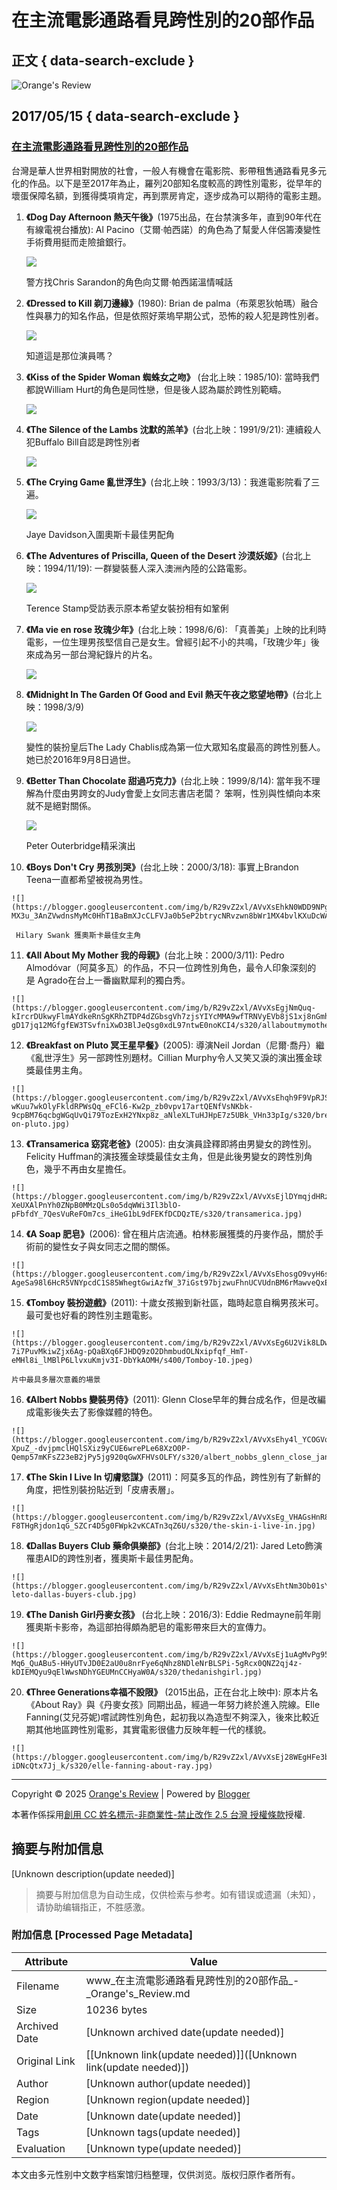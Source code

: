# 在主流電影通路看見跨性別的20部作品

## 正文 { data-search-exclude }


![Orange's Review](https://blogger.googleusercontent.com/img/b/R29vZ2xl/AVvXsEiu-16uqKseQu5jBLIrgSfkxTVxLgv3tzCZSXLidRR1YTMYnXHkvmp2IUNQRS6YcxnSRg0siLCsz-p90WJMPOOWJ2ptZrTnawEVFtKn581bRGlRxloqngQJtM-x010h0jDTDB9BgqKjzos/s1600/orange-review.png)

## 2017/05/15 { data-search-exclude }

### [在主流電影通路看見跨性別的20部作品](https://www.orange-review.com/2017/05/20.html)

台灣是華人世界相對開放的社會，一般人有機會在電影院、影帶租售通路看見多元化的作品。以下是至2017年為止，羅列20部知名度較高的跨性別電影，從早年的壞蛋保障名額，到獲得獎項肯定，再到票房肯定，逐步成為可以期待的電影主題。

1.  **《Dog Day Afternoon 熱天午後》**(1975出品，在台禁演多年，直到90年代在有線電視台播放): Al Pacino（艾爾·帕西諾）的角色為了幫愛人伴侶籌湊變性手術費用挺而走險搶銀行。
    
    ![](https://blogger.googleusercontent.com/img/b/R29vZ2xl/AVvXsEhBZ9PRhIqe99ClsRSgx8Dk4wwtf5IvyCne1r9X7MqvriB6tDMp7L0qPuyCBvWmP-C1W-ZHCdcPF8gXCRZHGwrAtMLwp-pVid0-u0v6s7R0QyO4wSNnHWVEKBXvtuQwIqB_zuRLiyrq6mM/s320/chris-sarandon-dog-day-afternoon.jpg)
    
    警方找Chris Sarandon的角色向艾爾·帕西諾溫情喊話
    
2.  **《Dressed to Kill 剃刀邊緣》**(1980): Brian de palma（布萊恩狄帕瑪）融合性與暴力的知名作品，但是依照好萊塢早期公式，恐怖的殺人犯是跨性別者。
    
    ![](https://blogger.googleusercontent.com/img/b/R29vZ2xl/AVvXsEjRZpKLwOxFgL_Q7JI3k3PXbHwNptZlJsIcYLIJWnZI-TqFj80LP0xGRkbyfL48LdaNyXGrzdhY2QPTf9a5SWtRZwEBde9kX_elp5l9g7eAqaZpFGgCc3O4FA1eEQRZF_X9osfprCZnWVk/s320/dressedtokill1980.0106.jpg)
    
    知道這是那位演員嗎？
    
3.  **《Kiss of the Spider Woman 蜘蛛女之吻》** (台北上映：1985/10): 當時我們都說William Hurt的角色是同性戀，但是後人認為屬於跨性別範疇。
    
    ![](https://blogger.googleusercontent.com/img/b/R29vZ2xl/AVvXsEgFOnJc2QESbuJog_al81wR3C3WJNB9IWkNfCvBN3D_c3cr9_VuQXAxmQJIjCfEYzoAe07ITfGZm75RoU9MWnn1IE6IGxadBbzLWmfgpKPl3SwzQRWpRXDwKgcUILFdNuTLxkaFzFg-9DY/s320/kissofspiderwoman.jpg)
    
4.  **《The Silence of the Lambs 沈默的羔羊》**(台北上映：1991/9/21): 連續殺人犯Buffalo Bill自認是跨性別者
    
    ![](https://blogger.googleusercontent.com/img/b/R29vZ2xl/AVvXsEhhS2PGKj-Ri5QSdG37ZK1KS8RQXT99iRx30IPLhFYWWk9xjXL3r6m3GKtgPs2CI2GBFIczzWkaFbJloFhXXztqz7vmxOUyhZffgiavemb2GKcviRlHnt2xN0u9L19iV9OgwYzapJttZTE/s320/silenceoflambs.jpeg)
    
5.  **《The Crying Game 亂世浮生》**(台北上映：1993/3/13)：我進電影院看了三遍。
    
    ![](https://blogger.googleusercontent.com/img/b/R29vZ2xl/AVvXsEiQXMMD6jqRDQKMkFlSe1sDO0__eTqOoaZEG6o1haG976JDlufBJeNDx92RvvK-CsP53IOHox0_5urk7rpbXDmPHRtLN91xjMJwexMVcQzeOuUQ3TNGh5CWXQptt1XPRN9XKAJiEKvvlog/s200/crying-game.jpg)
    
    Jaye Davidson入圍奧斯卡最佳男配角
    
6.  **《The Adventures of Priscilla, Queen of the Desert 沙漠妖姬》**(台北上映：1994/11/19): 一群變裝藝人深入澳洲內陸的公路電影。
    
    ![](https://blogger.googleusercontent.com/img/b/R29vZ2xl/AVvXsEg9J0pKhO-eLWz2XKREkmdQp5dhjPQdIRdkNYJbTx3ugKmhOUHvmYRRmwGEDqDyFa-0u24W2Brkc6ObritXuO3nrvClHP13UiYNxxD_Pj4tiJGEzaPSvwGsTOr_Nmx3niFaJWMjE9vj9cs/s320/adventuresofpriscilla.jpg)
    
    Terence Stamp受訪表示原本希望女裝扮相有如鞏俐
    
7.  **《Ma vie en rose 玫瑰少年》**(台北上映：1998/6/6): 「真善美」上映的比利時電影，一位生理男孩堅信自己是女生。曾經引起不小的共鳴，「玫瑰少年」後來成為另一部台灣紀錄片的片名。
    
    ![](https://blogger.googleusercontent.com/img/b/R29vZ2xl/AVvXsEia8jjXXAa-QGSoh3T0ki1VrpsrFgWLfbnXH4LS9uPH84LyPg-9ZeBIuPpfPwgg7LsWSmnpxmt10Gcx-urJlVQsvm_6WPF06kYaISR4436oFrlQJujxQbrCfdUl-lk4hgmR4ctM7z-hlmQ/s320/mylifeinpinl.jpg)
    
8.  **《Midnight In The Garden Of Good and Evil 熱天午夜之慾望地帶》**(台北上映：1998/3/9)
    
    ![](https://blogger.googleusercontent.com/img/b/R29vZ2xl/AVvXsEjWo84LoRw5sGOS7lCd03lkxuauh2O9ymH4L-AoOEcMI0OTMRl20CxFl69HrcNEoFisK9TcCbNDuApBbPp3dnPchAQU71ZoEzJZE48dx5I88B119L0JWhcqWrRCbqnFLswuWNXffAKLnSk/s320/LadyChablis.jpg)
    
    變性的裝扮皇后The Lady Chablis成為第一位大眾知名度最高的跨性別藝人。她已於2016年9月8日過世。
    
9.  **《Better Than Chocolate 甜過巧克力》**(台北上映：1999/8/14): 當年我不理解為什麼由男跨女的Judy會愛上女同志書店老闆？ 笨啊，性別與性傾向本來就不是絕對關係。
    
    ![](https://blogger.googleusercontent.com/img/b/R29vZ2xl/AVvXsEjQAJ0h_seUn-lZAsevvpV5NMdzC3UuLCPnF8E4ZIMs3chZtt4PYF_3lhsBqa0FgCIMp6FmvgCaurCt7Y7E15qt-A__TxrwvnmlFV2PWePmmsi-j-XgkGnfotCaHNo8JApONPBXO3xVq7E/s320/betterthanchocolate.jpg)
    
    Peter Outerbridge精采演出
    
10.  **《Boys Don't Cry 男孩別哭》**(台北上映：2000/3/18): 事實上Brandon Teena一直都希望被視為男性。
    
    ![](https://blogger.googleusercontent.com/img/b/R29vZ2xl/AVvXsEhkN0WDD9NPgQ4TIjRm15AlXuxJwJCGfZwaEOGdC_F7JsM_BdzylRhQW6UZYb-MX3u_3AnZVwdnsMyMc0HhT1BaBmXJcCLFVJa0b5eP2btrycNRvzwn8bWr1MX4bvlKXuDcWAvB6LbzHL8/s1600/boysdontcry.jpeg)
    
     Hilary Swank 獲奧斯卡最佳女主角
    
11.  **《All About My Mother 我的母親》**(台北上映：2000/3/11): Pedro Almodóvar（阿莫多瓦）的作品，不只一位跨性別角色，最令人印象深刻的是 Agrado在台上一番幽默犀利的獨白秀。 
    
    ![](https://blogger.googleusercontent.com/img/b/R29vZ2xl/AVvXsEgjNmQuq-kIrcrDUkwyFlmAYdkeRnSgKRhZTDP4dZGbsgVh7zjsYIYcMMA9wfTRNVyEVb8jS1xj8nGmhRQlzeZCqJ2o-gD17jq12MGfgfEW3TSvfniXwD3BlJeQsg0xdL97ntwE0noKCI4/s320/allaboutmymother.jpg)
    
12.  **《Breakfast on Pluto 冥王星早餐》**(2005): 導演Neil Jordan（尼爾·喬丹）繼《亂世浮生》另一部跨性別題材。Cillian Murphy令人又笑又淚的演出獲金球獎最佳男主角。
    
    ![](https://blogger.googleusercontent.com/img/b/R29vZ2xl/AVvXsEhqh9F9VpRJStTRiChmQdArEs-wKuu7wkOlyFkldRPWsQq_eFCl6-Kw2p_zb0vpv17artQENfVsNKbk-9cpBM76qcbgWGqUvQi79TozExH2YNxp8z_aNleXLTuHJHpE7z5UBk_VHn33pIg/s320/breakfast-on-pluto.jpg)
    
13.  **《Transamerica 窈窕老爸》**(2005): 由女演員詮釋即將由男變女的跨性別。Felicity Huffman的演技獲金球獎最佳女主角，但是此後男變女的跨性別角色，幾乎不再由女星擔任。 
    
    ![](https://blogger.googleusercontent.com/img/b/R29vZ2xl/AVvXsEjlDYmqjdHRzNQaje9aZuwGu1zCcMun0Oj0VZ918nAqApmVl9TLhyphenhyphen8iFFjjzo-XeUXAlPnYh0ZNpB0MMzQLs0o5dqWWi3Il3blO-pFbfdY_7QesVuReFOm7cs_iHeG1bL9dFEKfDCDQzTE/s320/transamerica.jpg)
    
14.  **《A Soap 肥皂》**(2006): 曾在租片店流通。柏林影展獲獎的丹麥作品，關於手術前的變性女子與女同志之間的關係。
    
    ![](https://blogger.googleusercontent.com/img/b/R29vZ2xl/AVvXsEhosgO9vyH6syHkVA4NUP1dTmWQUmZgbSnORxg6M3aBAQUkOZtqU3GHs-AgeSa98l6HcR5VNYpcdC1S85WhegtGwiAzfW_37iGst97bjzwuFhnUCVUdnBM6rMawveQxEot8KxRdfiRODoU/s320/EnSoap.jpg)
    
15.  **《Tomboy 裝扮遊戲》**(2011): 十歲女孩搬到新社區，臨時起意自稱男孩米可。最可愛也好看的跨性別主題電影。
    
    ![](https://blogger.googleusercontent.com/img/b/R29vZ2xl/AVvXsEg6U2Vik8LDwWH00hlNsdUvtddrUW9AjodPdGOThD_nH0hOKoGRgRHaZ-7i7PuvMkiwZjx6Ag-pQaBXq6FJHDQ9zO2DhmbudOLNxipfqf_HmT-eMHl8i_lMBlP6LlvxuKmjv3I-DbYkAOMH/s400/Tomboy-10.jpeg)
    
    片中最具多層次意義的場景
    
16.  **《Albert Nobbs 變裝男侍》**(2011): Glenn Close早年的舞台成名作，但是改編成電影後失去了影像媒體的特色。
    
    ![](https://blogger.googleusercontent.com/img/b/R29vZ2xl/AVvXsEhy4l_YCOGVqwI7o39XRW8goxUn0GBQkMnipved8BaZMYginOZs0DoMYESjz_0ea-XpuZ_-dvjpmclHQlSXiz9yCUE6wrePLe68XzO0P-Qemp57mKFsZ23eB2jPy5jg920qGwXFHVsOLFY/s320/albert_nobbs_glenn_close_janet_mcteer.jpg)

17.  **《The Skin I Live In 切膚慾謀》**(2011)：阿莫多瓦的作品，跨性別有了新鮮的角度，把性別裝扮貼近到「皮膚表層」。
    
    ![](https://blogger.googleusercontent.com/img/b/R29vZ2xl/AVvXsEg_VHAGsHnR8ds0MxLtq6b19QNUqdhHoBNdNA4uVvvfP_Fq3Xbll_cSPZjzt6CbtWAYqdo11aPYmh7bXfnYfPTdUbRtPZ4AEghUED4-F8THgRjdon1qG_SZCr4D5g0FWpk2vKCATn3qZ6U/s320/the-skin-i-live-in.jpg)

18.  **《Dallas Buyers Club 藥命俱樂部》**(台北上映：2014/2/21): Jared Leto飾演罹患AID的跨性別者，獲奧斯卡最佳男配角。 
    
    ![](https://blogger.googleusercontent.com/img/b/R29vZ2xl/AVvXsEhtNm3Ob01sYalga7PzFRazaBzgBmNVQV12jHFDJeWfe_knofcQNWYCFcRpKrGTwj7qmkmfjrKeRVKEt4gSS7bwvAgM7etJgXlGDIHXgcncfLZe_Z86OOhV6iuVIeAYGeG5Wgn9ECTcSAk/s320/jared-leto-dallas-buyers-club.jpg)

19.  **《The Danish Girl丹麥女孩》** (台北上映：2016/3): Eddie Redmayne前年剛獲奧斯卡影帝，為這部拍得頗為肥皂的電影帶來巨大的宣傳力。
    
    ![](https://blogger.googleusercontent.com/img/b/R29vZ2xl/AVvXsEj1uAgMvPg95KccK9OSi7QTVhIbzVKLVIToHx6vAcH7Q-Mq6_QuABu5-HHyUTvJD0E2aU0u8nrFye6qNhz8NDleNrBLSPi-5gRcx0QNZ2qj4z-kDIEMQyu9qElWwsNDhYGEUMnCCHyaW0A/s320/thedanishgirl.jpg)

20.  **《Three Generations幸福不設限》** (2015出品，正在台北上映中): 原本片名《About Ray》與《丹麥女孩》同期出品，經過一年努力終於進入院線。Elle Fanning(艾兒芬妮)嚐試跨性別角色，起初我以為造型不夠深入，後來比較近期其他地區跨性別電影，其實電影很儘力反映年輕一代的樣貌。
    
    ![](https://blogger.googleusercontent.com/img/b/R29vZ2xl/AVvXsEj28WEgHFe3bUhj0nyXOq49XQGW0jtBY2hyphenhyphenLdqFrhuuO_d4vVIV_Ny7_AjdX3RNAR1Uxt04Pi6vnPOrJkHBUSOd01xB2Xl3fOOxdD1YEDulI6brLPbfnfuS1T9slX8vZi-iDNcQtx7Jj_k/s320/elle-fanning-about-ray.jpg)

---

Copyright © 2025 [Orange's Review](https://www.orange-review.com/) | Powered by [Blogger](//www.blogger.com/) 

本著作係採用[創用 CC 姓名標示-非商業性-禁止改作 2.5 台灣 授權條款](http://creativecommons.org/licenses/by-nc-nd/2.5/tw/)授權.
<!-- tcd_original_link https://www.orange-review.com/2017/05/20.html -->


## 摘要与附加信息

<!-- tcd_abstract -->
[Unknown description(update needed)]
<!-- tcd_abstract_end -->

> 摘要与附加信息为自动生成，仅供检索与参考。如有错误或遗漏（未知），请协助编辑指正，不胜感激。

### 附加信息 [Processed Page Metadata]

| Attribute       | Value                                  |
|-----------------|----------------------------------------|
| Filename        | www_在主流電影通路看見跨性別的20部作品_-_Orange's_Review.md                             |
| Size            | 10236 bytes                           |
| Archived Date   | [Unknown archived date(update needed)]                             |
| Original Link   | [[Unknown link(update needed)]]([Unknown link(update needed)])                       |
| Author          | [Unknown author(update needed)]                               |
| Region          | [Unknown region(update needed)]                               |
| Date            | [Unknown date(update needed)]                                 |
| Tags            | [Unknown tags(update needed)]                                 |
| Evaluation            | [Unknown type(update needed)]                                 |
<!-- tcd_table_end -->

本文由多元性别中文数字档案馆归档整理，仅供浏览。版权归原作者所有。
